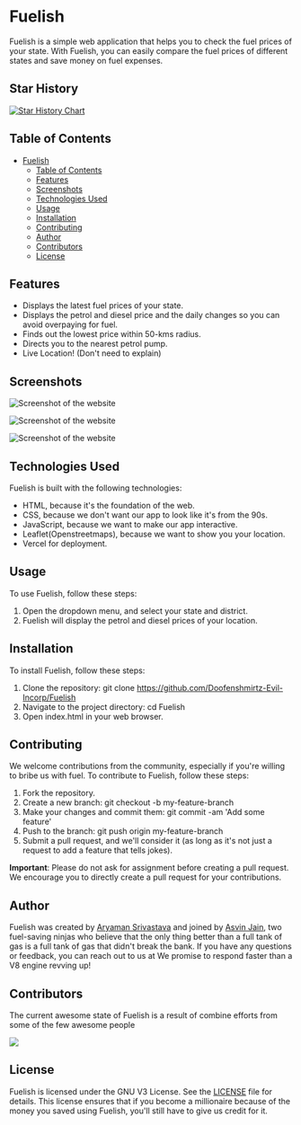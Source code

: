 # Fuelish

Fuelish is a simple web application that helps you to check the fuel prices of your state. With Fuelish, you can easily compare the fuel prices of different states and save money on fuel expenses.

## Star History

<a href="https://star-history.com/#Doofenshmirtz-Evil-Incorp/Fuelish&Date">
 <picture>
   <source media="(prefers-color-scheme: dark)" srcset="https://api.star-history.com/svg?repos=Doofenshmirtz-Evil-Incorp/Fuelish&type=Date&theme=dark" />
   <source media="(prefers-color-scheme: light)" srcset="https://api.star-history.com/svg?repos=Doofenshmirtz-Evil-Incorp/Fuelish&type=Date" />
   <img alt="Star History Chart" src="https://api.star-history.com/svg?repos=Doofenshmirtz-Evil-Incorp/Fuelish&type=Date" />
 </picture>
</a>

## Table of Contents

- [Fuelish](#fuelish)
  - [Table of Contents](#table-of-contents)
  - [Features](#features)
  - [Screenshots](#screenshots)
  - [Technologies Used](#technologies-used)
  - [Usage](#usage)
  - [Installation](#installation)
  - [Contributing](#contributing)
  - [Author](#author)
  - [Contributors](#contributors)
  - [License](#license)

## Features

- Displays the latest fuel prices of your state.
- Displays the petrol and diesel price and the daily changes so you can avoid overpaying for fuel.
- Finds out the lowest price within 50-kms radius.
- Directs you to the nearest petrol pump.
- Live Location! (Don't need to explain)

## Screenshots
![Screenshot of the website](images/screenshots/1.jpg "a title")

![Screenshot of the website](images/screenshots/2.jpg "a title")

![Screenshot of the website](images/screenshots/3.jpg "a title")

## Technologies Used

Fuelish is built with the following technologies:

- HTML, because it's the foundation of the web.
- CSS, because we don't want our app to look like it's from the 90s.
- JavaScript, because we want to make our app interactive.
- Leaflet(Openstreetmaps), because we want to show you your location.
- Vercel for deployment.

## Usage

To use Fuelish, follow these steps:

1. Open the dropdown menu, and select your state and district.
2. Fuelish will display the petrol and diesel prices of your location.

## Installation

To install Fuelish, follow these steps:

1. Clone the repository: git clone https://github.com/Doofenshmirtz-Evil-Incorp/Fuelish
2. Navigate to the project directory: cd Fuelish
3. Open index.html in your web browser.

## Contributing

We welcome contributions from the community, especially if you're willing to bribe us with fuel. To contribute to Fuelish, follow these steps:

1. Fork the repository.
2. Create a new branch: git checkout -b my-feature-branch
3. Make your changes and commit them: git commit -am 'Add some feature'
4. Push to the branch: git push origin my-feature-branch
5. Submit a pull request, and we'll consider it (as long as it's not just a request to add a feature that tells jokes).

**Important**: Please do not ask for assignment before creating a pull request. We encourage you to directly create a pull request for your contributions.

## Author

Fuelish was created by [Aryaman Srivastava](https://github.com/actuallyaryaman) and joined by [Asvin Jain](https://github.com/asvin1), two fuel-saving ninjas who believe that the only thing better than a full tank of gas is a full tank of gas that didn't break the bank. If you have any questions or feedback, you can reach out to us at  We promise to respond faster than a V8 engine revving up!

## Contributors

The current awesome state of Fuelish is a result of combine efforts from some of the few awesome people

<a href="https://github.com/Doofenshmirtz-Evil-Incorp/Fuelish/graphs/contributors">
  <img src="https://contrib.rocks/image?repo=Doofenshmirtz-Evil-Incorp/Fuelish" />
</a>

## License

Fuelish is licensed under the GNU V3 License. See the [LICENSE](LICENSE.md) file for details. This license ensures that if you become a millionaire because of the money you saved using Fuelish, you'll still have to give us credit for it.
